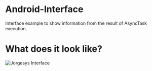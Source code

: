 # Android-Interface
Interface example to show information from the result of AsyncTask execution.

# What does it look like?

![Jorgesys Interface](https://i.stack.imgur.com/xSYUL.gif)
